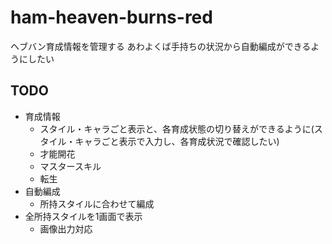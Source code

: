 # ham-heaven-burns-red
ヘブバン育成情報を管理する
あわよくば手持ちの状況から自動編成ができるようにしたい
## TODO
- 育成情報
  - スタイル・キャラごと表示と、各育成状態の切り替えができるように(スタイル・キャラごと表示で入力し、各育成状況で確認したい)
  - 才能開花
  - マスタースキル
  - 転生
- 自動編成
  - 所持スタイルに合わせて編成
- 全所持スタイルを1画面で表示
  - 画像出力対応
